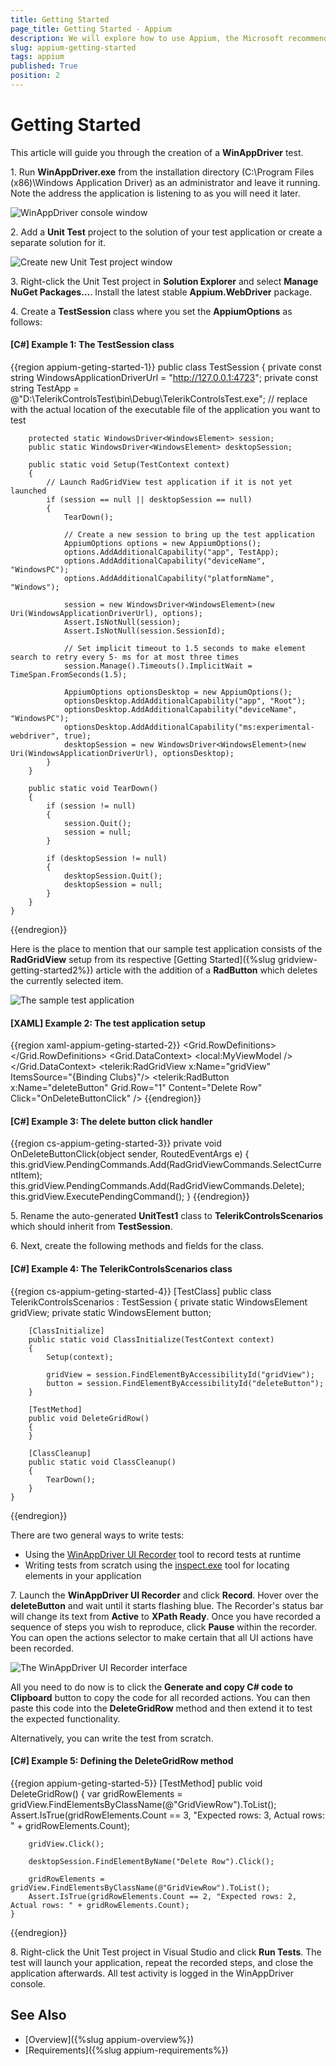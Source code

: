 ```yaml
---
title: Getting Started
page_title: Getting Started - Appium
description: We will explore how to use Appium, the Microsoft recommended open source test automation framework, with Telerik UI for {{ site.framework_name }}.  
slug: appium-getting-started
tags: appium
published: True
position: 2 
---
```


# Getting Started

This article will guide you through the creation of a **WinAppDriver** test.

1\. Run **WinAppDriver.exe** from the installation directory (C:\Program Files (x86)\Windows Application Driver) as an administrator and leave it running. Note the address the application is listening to as you will need it later.

![WinAppDriver console window](images/appium-getting-started-1.png)

2\. Add a **Unit Test** project to the solution of your test application or create a separate solution for it.

![Create new Unit Test project window](images/appium-getting-started-2.png)

3\. Right-click the Unit Test project in **Solution Explorer** and select **Manage NuGet Packages…**. Install the latest stable **Appium.WebDriver** package.

4\. Create a **TestSession** class where you set the **AppiumOptions** as follows:

#### __[C#] Example 1: The TestSession class__

{{region appium-geting-started-1}}
    public class TestSession
    {
        private const string WindowsApplicationDriverUrl = "http://127.0.0.1:4723";
        private const string TestApp = @"D:\TelerikControlsTest\bin\Debug\TelerikControlsTest.exe"; // replace with the actual location of the executable file of the application you want to test
     
        protected static WindowsDriver<WindowsElement> session;
        public static WindowsDriver<WindowsElement> desktopSession;
     
        public static void Setup(TestContext context)
        {
            // Launch RadGridView test application if it is not yet launched
            if (session == null || desktopSession == null)
            {
                TearDown();
     
                // Create a new session to bring up the test application
                AppiumOptions options = new AppiumOptions();
                options.AddAdditionalCapability("app", TestApp);
                options.AddAdditionalCapability("deviceName", "WindowsPC");
                options.AddAdditionalCapability("platformName", "Windows");
     
                session = new WindowsDriver<WindowsElement>(new Uri(WindowsApplicationDriverUrl), options);
                Assert.IsNotNull(session);
                Assert.IsNotNull(session.SessionId);
     
                // Set implicit timeout to 1.5 seconds to make element search to retry every 5- ms for at most three times
                session.Manage().Timeouts().ImplicitWait = TimeSpan.FromSeconds(1.5);
     
                AppiumOptions optionsDesktop = new AppiumOptions();
                optionsDesktop.AddAdditionalCapability("app", "Root");
                optionsDesktop.AddAdditionalCapability("deviceName", "WindowsPC");
                optionsDesktop.AddAdditionalCapability("ms:experimental-webdriver", true);
                desktopSession = new WindowsDriver<WindowsElement>(new Uri(WindowsApplicationDriverUrl), optionsDesktop);
            }
        }
     
        public static void TearDown()
        {
            if (session != null)
            {
                session.Quit();
                session = null;
            }
     
            if (desktopSession != null)
            {
                desktopSession.Quit();
                desktopSession = null;
            }
        }
    }
{{endregion}}

Here is the place to mention that our sample test application consists of the **RadGridView** setup from its respective [Getting Started]({%slug gridview-getting-started2%}) article with the addition of a **RadButton** which deletes the currently selected item.

![The sample test application](images/appium-getting-started-3.png)

#### __[XAML] Example 2: The test application setup__

{{region xaml-appium-geting-started-2}}
    <Grid>
        <Grid.RowDefinitions>
            <RowDefinition Height="\*" />
            <RowDefinition Height="Auto" />
        </Grid.RowDefinitions>
        <Grid.DataContext>
            <local:MyViewModel />
        </Grid.DataContext>
        <telerik:RadGridView x:Name="gridView" ItemsSource="{Binding Clubs}"/>
        <telerik:RadButton x:Name="deleteButton" Grid.Row="1" Content="Delete Row" Click="OnDeleteButtonClick" />
    </Grid>
{{endregion}}

#### __[C#] Example 3: The delete button click handler__

{{region cs-appium-geting-started-3}}
    private void OnDeleteButtonClick(object sender, RoutedEventArgs e)
    {
        this.gridView.PendingCommands.Add(RadGridViewCommands.SelectCurrentItem);
        this.gridView.PendingCommands.Add(RadGridViewCommands.Delete);
        this.gridView.ExecutePendingCommand();
    }
{{endregion}}

5\. Rename the auto-generated **UnitTest1** class to **TelerikControlsScenarios** which should inherit from **TestSession**.

6\. Next, create the following methods and fields for the class.

#### __[C#] Example 4: The TelerikControlsScenarios class__

{{region cs-appium-geting-started-4}}
    [TestClass]
    public class TelerikControlsScenarios : TestSession
    {
        private static WindowsElement gridView;
        private static WindowsElement button;

        [ClassInitialize]
        public static void ClassInitialize(TestContext context)
        {
            Setup(context);

            gridView = session.FindElementByAccessibilityId("gridView");
            button = session.FindElementByAccessibilityId("deleteButton");
        }

        [TestMethod]
        public void DeleteGridRow()
        {
        }

        [ClassCleanup]
        public static void ClassCleanup()
        {
            TearDown();
        }
    }
{{endregion}}

There are two general ways to write tests:

* Using the [WinAppDriver UI Recorder](https://github.com/Microsoft/WinAppDriver/wiki/WinAppDriver-UI-Recorder) tool to record tests at runtime
* Writing tests from scratch using the [inspect.exe](https://docs.microsoft.com/en-us/windows/win32/winauto/inspect-objects) tool for locating elements in your application

7\. Launch the **WinAppDriver UI Recorder** and click **Record**. Hover over the **deleteButton** and wait until it starts flashing blue. The Recorder's status bar will change its text from **Active** to **XPath Ready**. Once you have recorded a sequence of steps you wish to reproduce, click **Pause** within the recorder. You can open the actions selector to make certain that all UI actions have been recorded.

![The WinAppDriver UI Recorder interface](images/appium-getting-started-4.png)

All you need to do now is to click the **Generate and copy C# code to Clipboard** button to copy the code for all recorded actions. You can then paste this code into the **DeleteGridRow** method and then extend it to test the expected functionality.

Alternatively, you can write the test from scratch.

#### __[C#] Example 5: Defining the DeleteGridRow method__

{{region appium-geting-started-5}}
    [TestMethod]
    public void DeleteGridRow()
    {
        var gridRowElements = gridView.FindElementsByClassName(@"GridViewRow").ToList();
        Assert.IsTrue(gridRowElements.Count == 3, "Expected rows: 3, Actual rows: " + gridRowElements.Count);

        gridView.Click();

        desktopSession.FindElementByName("Delete Row").Click();

        gridRowElements = gridView.FindElementsByClassName(@"GridViewRow").ToList();
        Assert.IsTrue(gridRowElements.Count == 2, "Expected rows: 2, Actual rows: " + gridRowElements.Count);
    }
{{endregion}}

8\. Right-click the Unit Test project in Visual Studio and click **Run Tests**. The test will launch your application, repeat the recorded steps, and close the application afterwards. All test activity is logged in the WinAppDriver console.

## See Also

* [Overview]({%slug appium-overview%})
* [Requirements]({%slug appium-requirements%})
